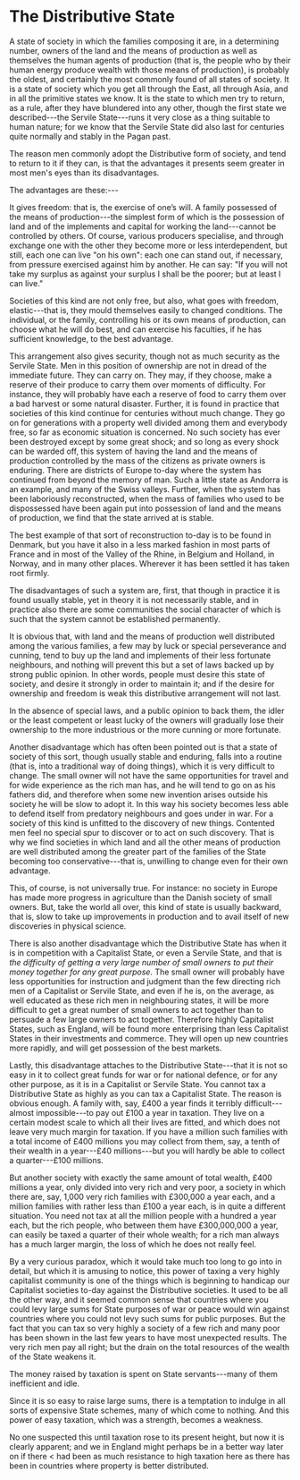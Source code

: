 # The Distributive State

A state of society in which the families composing it are, in a determining number, owners of the land and the means of production as well as themselves the human agents of production (that is, the people who by their human energy produce wealth with those means of production), is probably the oldest, and certainly the most commonly found of all states of society. It is a state of society which you get all through the East, all through Asia, and in all the primitive states we know. It is the state to which men try to return, as a rule, after they have blundered into any other, though the first state we described---the Servile State---runs it very close as a thing suitable to human nature; for we know that the Servile State did also last for centuries quite normally and stably in the Pagan past.

The reason men commonly adopt the Distributive form of society, and tend to return to it if they can, is that the advantages it presents seem greater in most men's eyes than its disadvantages.

The advantages are these:---

It gives freedom: that is, the exercise of one’s will. A family possessed of the means of production---the simplest form of which is the possession of land and of the implements and capital for working the land---cannot be controlled by others. Of course, various producers specialise, and through exchange one with the other they become more or less interdependent, but still, each one can live "on his own": each one can stand out, if necessary, from pressure exercised against him by another. He can say: "If you will not take my surplus as against your surplus I shall be the poorer; but at least I can live."

Societies of this kind are not only free, but also, what goes with freedom, elastic---that is, they mould themselves easily to changed conditions. The individual, or the family, controlling his or its own means of production, can choose what he will do best, and can exercise his faculties, if he has sufficient knowledge, to the best advantage.

This arrangement also gives security, though not as much security as the Servile State. Men in this position of ownership are not in dread of the immediate future. They can carry on. They may, if they choose, make a reserve of their produce to carry them over moments of difficulty. For instance, they will probably have each a reserve of food to carry them over a bad harvest or some natural disaster. Further, it is found in practice that societies of this kind continue for centuries without much change. They go on for generations with a property well divided among them and everybody free, so far as economic situation is concerned. No such society has ever been destroyed except by some great shock; and so long as every shock can be warded off, this system of having the land and the means of production controlled by the mass of the citizens as private owners is enduring. There are districts of Europe to-day where the system has continued from beyond the memory of man. Such a little state as Andorra is an example, and many of the Swiss valleys. Further, when the system has been laboriously reconstructed, when the mass of families who used to be dispossessed have been again put into possession of land and the means of production, we find that the state arrived at is stable.

The best example of that sort of reconstruction to-day is to be found in Denmark, but you have it also in a less marked fashion in most parts of France and in most of the Valley of the Rhine, in Belgium and Holland, in Norway, and in many other places. Wherever it has been settled it has taken root firmly.

The disadvantages of such a system are, first, that though in practice it is found usually stable, yet in theory it is not necessarily stable, and in practice also there are some communities the social character of which is such that the system cannot be established permanently.

It is obvious that, with land and the means of production well distributed among the various families, a few may by luck or special perseverance and cunning, tend to buy up the land and implements of their less fortunate neighbours, and nothing will prevent this but a set of laws backed up by strong public opinion. In other words, people must desire this state of society, and desire it strongly in order to maintain it; and if the desire for ownership and freedom is weak this distributive arrangement will not last.

In the absence of special laws, and a public opinion to back them, the idler or the least competent or least lucky of the owners will gradually lose their ownership to the more industrious or the more cunning or more fortunate.

Another disadvantage which has often been pointed out is that a state of society of this sort, though usually stable and enduring, falls into a routine (that is, into a traditional way of doing things), which it is very difficult to change. The small owner will not have the same opportunities for travel and for wide experience as the rich man has, and he will tend to go on as his fathers did, and therefore when some new invention arises outside his society he will be slow to adopt it. In this way his society becomes less able to defend itself from predatory neighbours and goes under in war. For a society of this kind is unfitted to the discovery of new things. Contented men feel no special spur to discover or to act on such discovery. That is why we find societies in which land and all the other means of production are well distributed among the greater part of the families of the State becoming too conservative---that is, unwilling to change even for their own advantage.

This, of course, is not universally true. For instance: no society in Europe has made more progress in agriculture than the Danish society of small owners. But, take the world all over, this kind of state is usually backward, that is, slow to take up improvements in production and to avail itself of new discoveries in physical science.

There is also another disadvantage which the Distributive State has when it is in competition with a Capitalist State, or even a Servile State, and that is *the difficulty of getting a very large number of small owners to put their money together for any great purpose.* The small owner will probably have less opportunities for instruction and judgment than the few directing rich men of a Capitalist or Servile State, and even if he is, on the average, as well educated as these rich men in neighbouring states, it will be more difficult to get a great number of small owners to act together than to persuade a few large owners to act together. Therefore highly Capitalist States, such as England, will be found more enterprising than less Capitalist States in their investments and commerce. They will open up new countries more rapidly, and will get possession of the best markets.

Lastly, this disadvantage attaches to the Distributive State---that it is not so easy in it to collect great funds for war or for national defence, or for any other purpose, as it is in a Capitalist or Servile State. You cannot tax a Distributive State as highly as you can tax a Capitalist State. The reason is obvious enough. A family with, say, £400 a year finds it terribly difficult---almost impossible---to pay out £100 a year in taxation. They live on a certain modest scale to which all their lives are fitted, and which does not leave very much margin for taxation. If you have a million such families with a total income of £400 millions you may collect from them, say, a tenth of their wealth in a year---£40 millions---but you will hardly be able to collect a quarter---£100 millions.

But another society with exactly the same amount of total wealth, £400 millions a year, only divided into very rich and very poor, a society in which there are, say, 1,000 very rich families with £300,000 a year each, and a million families with rather less than £100 a year each, is in quite a different situation. You need not tax at all the million people with a hundred a year each, but the rich people, who between them have £300,000,000 a year, can easily be taxed a quarter of their whole wealth; for a rich man always has a much larger margin, the loss of which he does not really feel.

By a very curious paradox, which it would take much too long to go into in detail, but which it is amusing to notice, this power of taxing a very highly capitalist community is one of the things which is beginning to handicap our Capitalist societies to-day against the Distributive societies. It used to be all the other way, and it seemed common sense that countries where you could levy large sums for State purposes of war or peace would win against countries where you could not levy such sums for public purposes. But the fact that you can tax so very highly a society of a few rich and many poor has been shown in the last few years to have most unexpected results. The very rich men pay all right; but the drain on the total resources of the wealth of the State weakens it.

The money raised by taxation is spent on State servants---many of them inefficient and idle.

Since it is so easy to raise large sums, there is a temptation to indulge in all sorts of expensive State schemes, many of which come to nothing. And this power of easy taxation, which was a strength, becomes a weakness.

No one suspected this until taxation rose to its present height, but now it is clearly apparent; and we in England might perhaps be in a better way later on if there < had been as much resistance to high taxation here as there has been in countries where property is better distributed.
